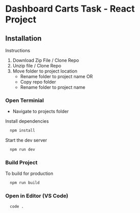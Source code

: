 # Dashboard Carts Task - React Project

## Installation

<summary>Instructions</summary>

1. Download Zip File / Clone Repo
2. Unzip file / Clone Repo
3. Move folder to project location
   - Rename folder to project name OR
   - Copy repo folder
   - Rename folder to project name
   
### Open Terminial

- Navigate to projects folder

Install dependencies

```bash
  npm install
```

Start the dev server

```bash
  npm run dev
```

### Build Project

To build for production

```bash
  npm run build
```

### Open in Editor (VS Code)

```bash
  code .
```
